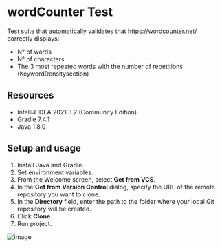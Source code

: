 # wordCounter Test
Test suite that automatically validates that https://wordcounter.net/ correctly displays:
- N° of words
- N° of characters
- The 3 most repeated words with the number of repetitions (KeywordDensitysection)

## Resources
- IntelliJ IDEA 2021.3.2 (Community Edition)
- Gradle 7.4.1
- Java 1.8.0

## Setup and usage
 1. Install Java and Gradle.
 2. Set environment variables.
 3. From the Welcome screen, select **Get from VCS**.
 4. In the **Get from Version Control** dialog, specify the URL of the remote repository you want to clone.
 5. In the **Directory** field, enter the path to the folder where your local Git repository will be created.
 6. Click **Clone**.
 7. Run project.
 
 ![image](http://g.recordit.co/5BIhuXfLwp.gif)
